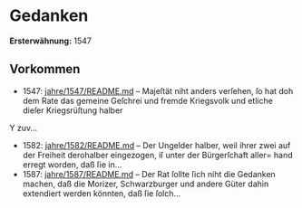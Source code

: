 # Gedanken

**Ersterwähnung:** 1547

## Vorkommen
- 1547: [jahre/1547/README.md](../jahre/1547/README.md) – Majeſtät niht anders
verſehen, ſo hat doh dem Rate das gemeine Geſchrei und
fremde Kriegsvolk und etliche dieſer Kriegsrüſtung halber

Y zuv...
- 1582: [jahre/1582/README.md](../jahre/1582/README.md) – Der Ungelder halber, weil ihrer zwei auf der Freiheit
derohalber eingezogen, iſ unter der Bürgerſchaft aller=
hand erregt worden, daß ſie in...
- 1587: [jahre/1587/README.md](../jahre/1587/README.md) – Der Rat ſollte ſich niht die Gedanken machen, daß
die Morizer, Schwarzburger und andere Güter dahin
extendiert werden könnten, daß ſie ſolch...
